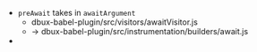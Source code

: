 * `preAwait` takes in `awaitArgument`
  * dbux-babel-plugin/src/visitors/awaitVisitor.js
  * -> dbux-babel-plugin/src/instrumentation/builders/await.js
* 